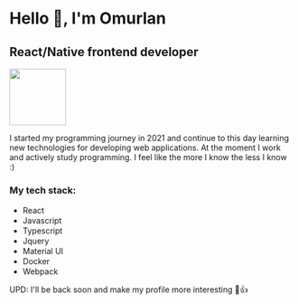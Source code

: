 # Hello 👋, I'm Omurlan 
## React/Native frontend developer
<img width="100" src="https://miro.medium.com/max/512/1*jA5lTgPRbyimsFNod7SlFQ.png"/>

I started my programming journey in 2021 and continue to this day learning 
new technologies for developing web applications. At the moment I work and actively study programming. I feel like the more I know the less I know :)

### My tech stack:

- React <img width="15" src="https://upload.wikimedia.org/wikipedia/commons/thumb/a/a7/React-icon.svg/1200px-React-icon.svg.png">
- Javascript <img width="15" src="https://upload.wikimedia.org/wikipedia/commons/thumb/9/99/Unofficial_JavaScript_logo_2.svg/800px-Unofficial_JavaScript_logo_2.svg.png"/>
- Typescript <img width="15" src="https://upload.wikimedia.org/wikipedia/commons/thumb/4/4c/Typescript_logo_2020.svg/1200px-Typescript_logo_2020.svg.png"/>
- Jquery <img width="15" src="https://t1.daumcdn.net/cfile/tistory/9992124D5B48CCC61E">
- Material UI <img width="15" src="https://mui.com/static/logo.png">
- Docker <img width="15" src="https://miro.medium.com/max/400/1*OARpkeBkn_Tw3vk8H769OQ.png">
- Webpack <img width="15" src="https://habrastorage.org/webt/k-/tm/2g/k-tm2gvbb_ky6gdrd-tzqrzjkf4.png">

UPD: I'll be back soon and make my profile more interesting 🙂👍
